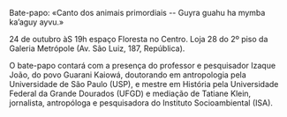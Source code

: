 Bate-papo: «Canto dos animais primordiais -- Guyra guahu ha mymba ka’aguy ayvu.»

24 de outubro àS 19h espaço Floresta no Centro. 
Loja 28 do 2º piso da Galeria Metrópole (Av. São Luiz, 187, República).

O bate-papo contará com a presença do professor e pesquisador Izaque João, do povo Guarani Kaiowá, doutorando em antropologia pela Universidade de São Paulo (USP), e mestre em História pela Universidade Federal da Grande Dourados (UFGD) e mediação de  Tatiane Klein, jornalista, antropóloga e pesquisadora do Instituto Socioambiental (ISA). 

